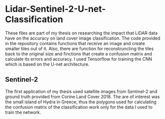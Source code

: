 # Lidar-Sentinel-2-U-net-Classification

These files are part of my thesis on researching the impact that LiDAR data have on the accuracy on land cover image classification. The code provided in the repository contains functions that receive an image and create smaller tiles out of it. Also, there are function for reconstruncting the tiles back to the original size and finctions that create a confusion matrix and calculate its errors and accuracy.
I used Tensorflow for training the CNN which is based on the U-net architecture.

## Sentinel-2 

The first application of my thesis used satellite images from Sentinel-2 and ground truth provided from Corine Land Cover 2018.
The are of interest was the small island of Hydra in Greece, thus the polygons used for calculating the confusion matrix of the classification work only for the data I used to train the network.
